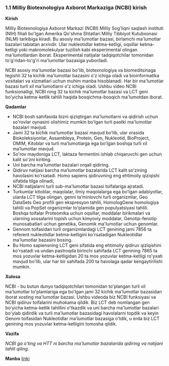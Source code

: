 ### 1.1 Milliy Biotexnologiya Axborot Markaziga (NCBI) kirish

**Kirish**

Milliy Biotexnologiya Axborot Markazi (NCBI) Milliy Sog'liqni saqlash instituti (NIH) filiali bo'lgan Amerika Qo'shma Shtatlari Milliy Tibbiyot Kutubxonasi (NLM) tarkibiga kiradi. Bu asosiy ma'lumotlar bazasi, birlamchi ma'lumotlar bazalari tabiatan arxivdir. Ular nukleotidlar ketma-ketligi, oqsillar ketma-ketligi yoki makromolekulyar tuzilish kabi eksperimental olingan ma'lumotlardan iborat. Eksperimental natijalar tadqiqotchilar tomonidan to'g'ridan-to'g'ri ma'lumotlar bazasiga yuboriladi.

NCBI asosiy ma'lumotlar bazasi bo'lib, biotexnologiya va biomeditsinaga tegishli 32 ta kichik ma'lumotlar bazasini o'z ichiga oladi va bioinformatika vositalari va xizmatlari uchun muhim manba hisoblanadi. Har bir ma'lumotlar bazasi turli xil ma'lumotlarni o'z ichiga oladi. Ushbu video NCBI funksionalligi, NCBI ning 32 ta kichik ma'lumotlar bazasi va LCT geni bo'yicha ketma-ketlik tahlili haqida bosqichma-bosqich ma'lumotdan iborat.

**Qadamlar**

- NCBI bosh sahifasida bizni qiziqtirgan ma'lumotlarni va qidirish uchun so'rovlar oynasini olishimiz mumkin bo'lgan turli pastki ma'lumotlar bazalari mavjud.
- Jami 32 ta kichik maʼlumotlar bazasi mavjud boʻlib, ular orasida Biokoleksiyonlar, Assambleya, Protein, Gen, Nukleotid, BioProject, OMIM, Kitoblar va turli maʼlumotlarga ega boʻlgan boshqa turli xil maʼlumotlar mavjud.
- So'rov maydoniga LCT, laktaza fermentini ishlab chiqaruvchi gen uchun kalit so'zni kiriting.
- Uni barcha maʼlumotlar bazalari orqali qidiring.
- Qidiruv natijasi barcha maʼlumotlar bazalarida LCT kalit soʻzining havolasini koʻrsatadi. Homo sapiens qidiruvning eng ehtimoliy qiziqishi sifatida tilga olinadi,
- NCBI natijalarni turli sub-ma'lumotlar bazasi toifalariga ajratadi.
- Turkumlar kitoblar, maqolalar, ilmiy maqolalarga ega boʻlgan adabiyotlar, ularda LCT tilga olingan, genni taʼminlovchi turli organizmlar, Geo DataSets Geo profili gen ekspresyon tahlili, HomologGene homologiya tahlili va PopSet organizmlar toʻplamida gen populyatsiyasi tahlili. Boshqa toifalar Proteomika uchun oqsillar, moddalar birikmalari va ularning xossalarini topish uchun kimyoviy moddalar, Genotip-fenotip munosabatlari uchun genetika, Genomik ma'lumotlar uchun genomlar.
- Gennom toifasidan turli organizmlardagi LCT genining jami 7856 ta referent nukleotidlar ketma-ketligini ko'rsatadigan Nukleotidlar ma'lumotlar bazasini bosing.
- Bu Homo sapiensning LCT geni sifatida eng ehtimoliy qidiruv qiziqishini ko'rsatadi va undan pastroqda birinchi sahifada LCT genining 7865 ta mos yozuvlar ketma-ketligidan 20 ta mos yozuvlar ketma-ketligi ro'yxati mavjud bo'lib, ular har bir sahifada 200 ta havolaga qadar kengaytirilishi mumkin.

**Xulosa**

NCBI - bu butun dunyo tadqiqotchilari tomonidan to'plangan turli xil ma'lumotlar to'plamlariga ega bo'lgan jami 32 kichik ma'lumotlar bazasidan iborat xosting ma'lumotlar bazasi. Ushbu videoda biz NCBI funksiyasi va NCBI qidiruv toifalarini muhokama qildik. Biz LCT deb nomlangan gen bo'yicha ketma-ketlik tahlilini o'tkazdik va uni barcha ma'lumotlar bazalari bo'ylab qidirdik va turli ma'lumotlar bazasidagi havolalarni topdik va keyin Genom toifasidan Nukleotidlar ma'lumotlar bazasiga o'tdik, u erda biz LCT genining mos yozuvlar ketma-ketligini tomosha qildik.

**Vazifa**
    
*NCBI ga o'ting va HTT ni barcha ma'lumotlar bazalarida qidiring va natijani tahlil qiling.*
    

**Manba** [linki](https://www.biocode.org.uk/wp-content/uploads/2021/07/An-Introduction-to-National-Center-for-Biotechnology.docx-1.pdf)